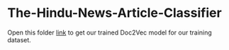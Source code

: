 # The-Hindu-News-Article-Classifier

 Open this folder [link](https://drive.google.com/drive/folders/1WPUT9Fk_I7akEMG0pY-F1GpBj62ZETyz?usp=sharing) to get our trained Doc2Vec model for our training dataset.
